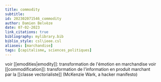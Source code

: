 ```yaml
---
title: commodity
subtitle:
id: 202302071546_commodity
author: Damien Belvèze
date: 07-02-2023
link_citations: true
bibliography: mylibrary.bib
biblio_style: csl\ieee.csl
aliases: [marchandise]
tags: [capitalisme, sciences_politiques]
---
```


voir [[emodities|emodity]]: transformation de l'émotion en marchandise
voir [[commodification]]: transformation de l'information en produit marchant par la [[classe vectorialiste]] (McKenzie Wark, a hacker manifesto)

